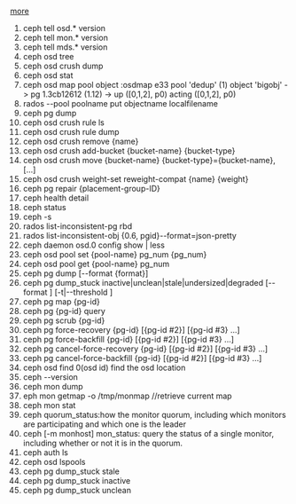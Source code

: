 
[more](http://docs.ceph.com/docs/master/rados/operations/control/)
1. ceph tell osd.* version
2. ceph tell mon.* version
3. ceph tell mds.* version
4. ceph osd tree
5. ceph osd crush dump
6. ceph osd stat
7. ceph osd map pool object :osdmap e33 pool 'dedup' (1) object 'bigobj' -> pg 1.3cb12612 (1.12) -> up ([0,1,2], p0) acting ([0,1,2], p0)
8. rados --pool poolname put objectname localfilename
9. ceph pg dump
10. ceph osd crush rule ls
11. ceph osd crush rule dump
12. ceph osd crush remove {name}
13. ceph osd crush add-bucket {bucket-name} {bucket-type}
14. ceph osd crush move {bucket-name} {bucket-type}={bucket-name}, [...]
15. ceph osd crush weight-set reweight-compat {name} {weight}
16. ceph pg repair {placement-group-ID}
17. ceph health detail
18. ceph status
19. ceph -s
20. rados list-inconsistent-pg rbd
21. rados list-inconsistent-obj {0.6, pgid}--format=json-pretty
22. ceph daemon osd.0 config show | less
23. ceph osd pool set {pool-name} pg_num {pg_num}
24. ceph osd pool get {pool-name} pg_num
25. ceph pg dump [--format {format}]
26. ceph pg dump_stuck inactive|unclean|stale|undersized|degraded [--format <format>] [-t|--threshold <seconds>]
27. ceph pg map {pg-id}
28. ceph pg {pg-id} query
29. ceph pg scrub {pg-id}
30. ceph pg force-recovery {pg-id} [{pg-id #2}] [{pg-id #3} ...]
31. ceph pg force-backfill {pg-id} [{pg-id #2}] [{pg-id #3} ...]
32. ceph pg cancel-force-recovery {pg-id} [{pg-id #2}] [{pg-id #3} ...]
33. ceph pg cancel-force-backfill {pg-id} [{pg-id #2}] [{pg-id #3} ...]
34. ceph osd find 0(osd id) find the osd location
35. ceph --version
36. ceph mon dump
37. eph mon getmap -o /tmp/monmap //retrieve current map
38. ceph mon stat
39. ceph quorum_status:how the monitor quorum, including which monitors are participating and which one is the leader
40. ceph [-m monhost] mon_status: query the status of a single monitor, including whether or not it is in the quorum.
41. ceph auth ls
42. ceph osd lspools
43. ceph pg dump_stuck stale
44. ceph pg dump_stuck inactive
45. ceph pg dump_stuck unclean
